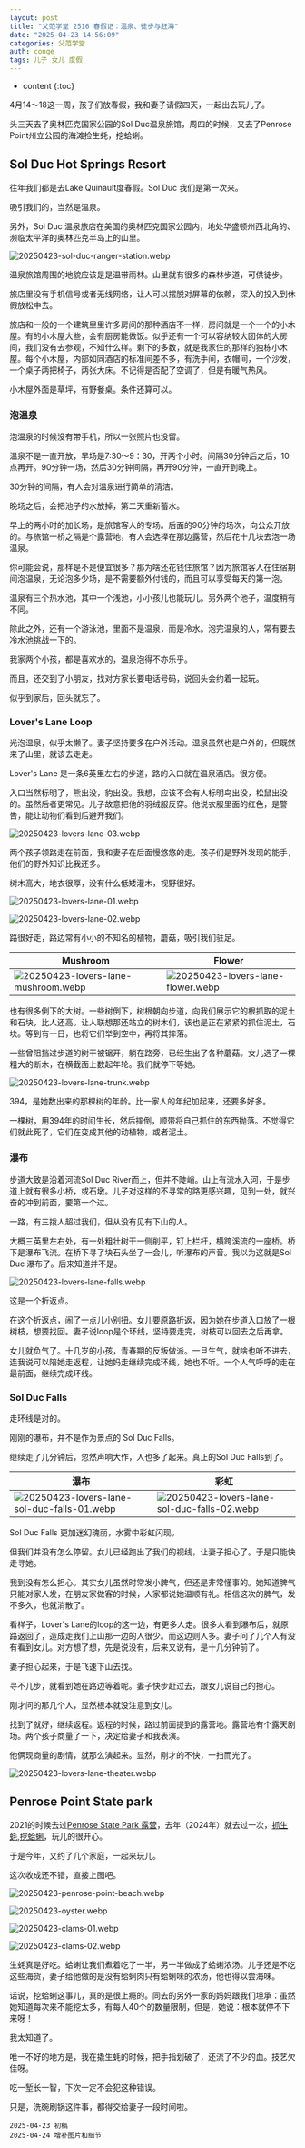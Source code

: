 ```yaml
---
layout: post
title: "父范学堂 2516 春假记：温泉、徒步与赶海"
date: "2025-04-23 14:56:09"
categories: 父范学堂
auth: conge
tags: 儿子 女儿 度假
---
```

* content
{:toc}

4月14～18这一周，孩子们放春假，我和妻子请假四天，一起出去玩儿了。

头三天去了奥林匹克国家公园的Sol Duc温泉旅馆，周四的时候，又去了Penrose Point州立公园的海滩捡生蚝，挖蛤蜊。




## Sol Duc Hot Springs Resort

往年我们都是去Lake Quinault度春假。Sol Duc 我们是第一次来。

吸引我们的，当然是温泉。

另外，Sol Duc 温泉旅店在美国的奥林匹克国家公园内，地处华盛顿州西北角的、濒临太平洋的奥林匹克半岛上的山里。

![20250423-sol-duc-ranger-station.webp](https://s2.loli.net/2025/04/24/FvthAS9KRlLzIob.webp)

温泉旅馆周围的地貌应该是是温带雨林。山里就有很多的森林步道，可供徒步。

旅店里没有手机信号或者无线网络，让人可以摆脱对屏幕的依赖，深入的投入到休假放松中去。

旅店和一般的一个建筑里里许多房间的那种酒店不一样，房间就是一个一个的小木屋。有的小木屋大些，会有厨房能做饭。似乎还有一个可以容纳较大团体的大房间，我们没有去参观，不知什么样。剩下的多数，就是我家住的那样的独栋小木屋。每个小木屋，内部如同酒店的标准间差不多，有洗手间，衣帽间，一个沙发，一个桌子两把椅子，两张大床。不记得是否配了空调了，但是有暖气热风。

小木屋外面是草坪，有野餐桌。条件还算可以。

### 泡温泉

泡温泉的时候没有带手机，所以一张照片也没留。

温泉不是一直开放，早场是7:30～9：30，开两个小时。间隔30分钟后之后，10点再开。90分钟一场，然后30分钟间隔，再开90分钟，一直开到晚上。

30分钟的间隔，有人会对温泉进行简单的清洁。

晚场之后，会把池子的水放掉，第二天重新蓄水。

早上的两小时的加长场，是旅馆客人的专场。后面的90分钟的场次，向公众开放的。与旅馆一桥之隔是个露营地，有人会选择在那边露营，然后花十几块去泡一场温泉。

你可能会说，那样是不是便宜很多？那为啥还花钱住旅馆？因为旅馆客人在住宿期间泡温泉，无论泡多少场，是不需要额外付钱的，而且可以享受每天的第一泡。

温泉有三个热水池，其中一个浅池，小小孩儿也能玩儿。另外两个池子，温度稍有不同。

除此之外，还有一个游泳池，里面不是温泉，而是冷水。泡完温泉的人，常有要去冷水池挑战一下的。

我家两个小孩，都是喜欢水的，温泉泡得不亦乐乎。

而且，还交到了小朋友，找对方家长要电话号码，说回头会约着一起玩。

似乎到家后，回头就忘了。

### Lover's Lane Loop

光泡温泉，似乎太懒了。妻子坚持要多在户外活动。温泉虽然也是户外的，但既然来了山里，就该去走走。

Lover's Lane 是一条6英里左右的步道，路的入口就在温泉酒店。很方便。

入口当然标明了，熊出没，豹出没。我想，应该不会有人标明鸟出没，松鼠出没的。虽然后者更常见。儿子故意把他的羽绒服反穿。他说衣服里面的红色，是警告，能让动物们看到后避开我们。

![20250423-lovers-lane-03.webp](https://s2.loli.net/2025/04/24/zKuFhrUc5xtvaE7.webp)

两个孩子领路走在前面，我和妻子在后面慢悠悠的走。孩子们是野外发现的能手，他们的野外知识比我还多。

树木高大，地衣很厚，没有什么低矮灌木，视野很好。

![20250423-lovers-lane-01.webp](https://s2.loli.net/2025/04/24/SN5CXgT7mFkq1iQ.webp)

![20250423-lovers-lane-02.webp](https://s2.loli.net/2025/04/24/gEx69QwvIlD5yOP.webp)

路很好走，路边常有小小的不知名的植物，蘑菇，吸引我们驻足。

| Mushroom    | Flower    |
| ------- | ------- |
| ![20250423-lovers-lane-mushroom.webp](https://s2.loli.net/2025/04/25/VUxLHI9jiTdNJeh.webp) | ![20250423-lovers-lane-flower.webp](https://s2.loli.net/2025/04/25/dAeZsLzOFBJilX2.webp) |

也有很多倒下的大树。一些树倒下，树根朝向步道，向我们展示它的根抓取的泥土和石块，比人还高。让人联想那还站立的树木们，该也是正在紧紧的抓住泥土，石块。等到有一日，也将它们举到空中，再将其摔落。

一些曾阻挡过步道的树干被锯开，躺在路旁，已经生出了各种蘑菇。女儿选了一棵粗大的断木，在横截面上数起年轮。我们就停下等她。

![20250423-lovers-lane-trunk.webp](https://s2.loli.net/2025/04/25/Z1GaMvilnshzm4g.webp)

394，是她数出来的那棵树的年龄。比一家人的年纪加起来，还要多好多。

一棵树，用394年的时间生长，然后摔倒，顺带将自己抓住的东西抛落。不觉得它们就此死了，它们在变成其他的动植物，或者泥土。

### 瀑布

步道大致是沿着河流Sol Duc River而上，但并不陡峭。山上有流水入河，于是步道上就有很多小桥，或石墩。儿子对这样的不寻常的路更感兴趣，见到一处，就兴奋的冲到前面，要第一个过。

一路，有三拨人超过我们，但从没有见有下山的人。

大概三英里左右处，有一处粗壮树干一侧削平，钉上栏杆，横跨溪流的一座桥。桥下是瀑布飞流。在桥下寻了块石头坐了一会儿，听瀑布的声音。我以为这就是Sol Duc 瀑布了。后来知道并不是。

![20250423-lovers-lane-falls.webp](https://s2.loli.net/2025/04/25/7VpDHJOU1k8w6Am.webp)

这是一个折返点。

在这个折返点，闹了一点儿小别扭。女儿要原路折返，因为她在步道入口放了一根树枝，想要找回。妻子说loop是个环线，坚持要走完，树枝可以回去之后再拿。

女儿就负气了。十几岁的小孩，青春期的反叛做派。一旦生气，就啥也听不进去，连我说可以陪她走返程，让她妈走继续完成环线，她也不听。一个人气呼呼的走在最前面，继续完成环线。

### Sol Duc Falls

走环线是对的。

刚刚的瀑布，并不是作为景点的 Sol Duc Falls。

继续走了几分钟后，忽然声响大作，人也多了起来。真正的Sol Duc Falls到了。

| 瀑布    | 彩虹    |
| ------- | ------- |
| ![20250423-lovers-lane-sol-duc-falls-01.webp](https://s2.loli.net/2025/04/25/jSreZQc42NbMoyw.webp) | ![20250423-lovers-lane-sol-duc-falls-02.webp](https://s2.loli.net/2025/04/25/vH4LzQs1AWGax7Y.webp) |

Sol Duc Falls 更加迷幻瑰丽，水雾中彩虹闪现。

但我们并没有怎么停留。女儿已经跑出了我们的视线，让妻子担心了。于是只能快走寻她。

我到没有怎么担心。其实女儿虽然时常发小脾气，但还是非常懂事的。她知道脾气只能对家人发，在朋友家做客的时候，人家都说她温顺有礼。相信这次的脾气，发不多久，也就消散了。

看样子，Lover's Lane的loop的这一边，有更多人走。很多人看到瀑布后，就原路返回了，造成走我们上山那一边的人很少。而这边则人多。妻子问了几个人有没有看到女儿。对方想了想，先是说没有，后来又说有，是十几分钟前了。

妻子担心起来，于是飞速下山去找。

寻不几步，就看到她在路边等着呢。妻子快步赶过去，跟女儿说自己的担心。

刚才问的那几个人，显然根本就没注意到女儿。

找到了就好，继续返程。返程的时候，路过前面提到的露营地。露营地有个露天剧场。两个孩子商量了一下，决定给妻子和我表演。

他俩现商量的剧情，就那么演起来。显然，刚才的不快，一扫而光了。

![20250423-lovers-lane-theater.webp](https://s2.loli.net/2025/04/25/X49g5IuFEQl3fj8.webp)

## Penrose Point State park

2021的时候去过[Penrose State Park 露营](https://conge.livingwithfcs.org/2021/06/11/NewDaddy-Penrose-Point-State-Park-Camping/)，去年（2024年）就去过一次，[抓生蚝,挖蛤蜊](https://conge.livingwithfcs.org/2024/04/17/NewDaddy-oyster/)，玩儿的很开心。

于是今年，又约了几个家庭，一起来玩儿。

这次收成还不错，直接上图吧。

![20250423-penrose-point-beach.webp](https://s2.loli.net/2025/04/24/CuGJP7KFjRpELYX.webp)

![20250423-oyster.webp](https://s2.loli.net/2025/04/24/kCUziWIXep2HqVn.webp)

![20250423-clams-01.webp](https://s2.loli.net/2025/04/24/IapvL2k4CyT1SRq.webp)

![20250423-clams-02.webp](https://s2.loli.net/2025/04/24/dkO8PGTFqu5sJmf.webp)

生蚝真是好吃。蛤蜊让我们煮着吃了一半，另一半做成了蛤蜊浓汤。儿子还是不吃这些海货，妻子给他做的是没有蛤蜊肉只有蛤蜊味的浓汤，他也得以尝海味。

话说，挖蛤蜊这事儿，真的是很上瘾的。同去的另外一家的妈妈跟我们坦承：虽然她知道每次来不能挖太多，有每人40个的数量限制，但是，她说：根本就停不下来呀！

我太知道了。

唯一不好的地方是，我在撬生蚝的时候，把手指划破了，还流了不少的血。技艺欠佳呀。

吃一堑长一智，下次一定不会犯这种错误。

只是，洗碗刷锅这件事，都得交给妻子一段时间啦。

```
2025-04-23 初稿
2025-04-24 增补图片和细节

```
